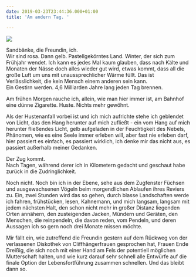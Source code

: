 ```yaml
---
date: 2019-03-23T23:44:36.000+01:00
title: 'Am andern Tag. '

---
```

![](/unendlichkeitsfiktion/uploads/img_20150313_112210.jpg)

Sandbänke, die Freundin, ich.  
Wir sind rosa. Dann gelb. Pastellgekörntes Land. Winter, der sich zum Frühjahr wendet. Ich kann es jedes Mal kaum glauben, dass nach Kälte und Monaten der Nässe doch alles wieder gut wird, etwas kommt, dass all die große Luft um uns mit unaussprechlicher Wärme füllt. Das ist Verlässlichkeit, die kein Mensch einem anderen sein kann.  
Ein Gestirn werden. 4,6 Milliarden Jahre lang jeden Tag brennen.

Am frühen Morgen rauche ich, allein, wie man hier immer ist, am Bahnhof eine dünne Zigarette. Huste. Nichts mehr gewöhnt.

Als der Hustenanfall vorbei ist und ich mich aufrichte stehe ich geblendet von Licht, das den Hang herunter auf mich zufließt - ein vom Hang auf mich herunter fließendes Licht, gelb aufgeladen in der Feuchtigkeit des Nebels, Phänomen, wie es eine Seele immer erleben will, aber fast nie erleben darf, hier passiert es einfach, es passiert wirklich, ich denke mir das nicht aus, es passiert außerhalb meiner Gedanken.

Der Zug kommt.  
Nach Tagen, während derer ich in Kilometern gedacht und geschaut habe zurück in die Zudringlichkeit.

Noch nicht. Noch bin ich in der Ebene, sehe aus dem Zugfenster Füchsen und ausgewachsenen Vögeln beim morgendlichen Ablaufen ihres Reviers zu. Ein, zwei Stunden wird das so gehen, durch blasse Landschaften werde ich fahren, frühstücken, lesen, Kahnemann, und mich langsam, langsam mit jedem nächsten Halt, den schon nicht mehr in großer Distanz liegenden Orten annähern, den zusteigenden Jacken, Mündern und Geräten, den Menschen, die reinpendeln, die davon reden, vom Pendeln,  und deren Aussagen ich so gern noch drei Monate missen möchte.

Mir fällt ein, wie zutreffend die Freundin gestern auf dem Rückweg von der verlassenen Diskothek von Cliffhängerfrauen gesprochen hat, Frauen Ende Dreißig, die sich noch mit einer Hand am Fels der potentiell möglichen Mutterschaft halten, und wie kurz darauf sehr schnell alle Entwürfe auf die finale Option der Lebensfortführung zusammen schnellen. Und das bleibt dann so.
